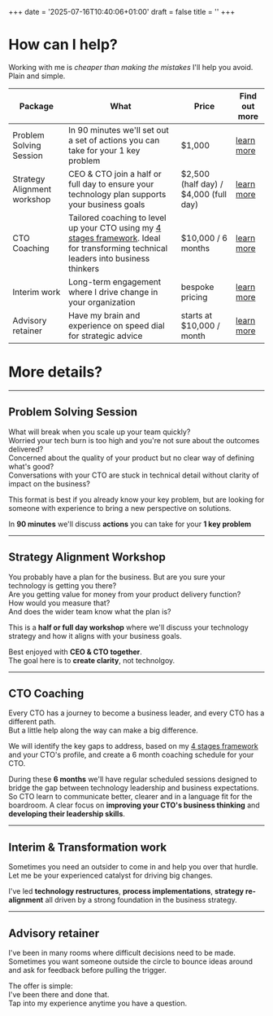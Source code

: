 +++
date = '2025-07-16T10:40:06+01:00'
draft = false
title = ''
+++

# How can I help?
Working with me is *cheaper than making the mistakes* I'll help you avoid. Plain and simple.

| Package | What | Price | Find out more | 
| --- | --- | --- | --- |
| Problem Solving Session | In 90 minutes we'll set out a set of actions you can take for your 1 key problem | $1,000 | [learn more](https://cal.com/klaas-ardinois/deep-dive) |
| Strategy Alignment workshop | CEO & CTO join a half or full day to ensure your technology plan supports your business goals | $2,500 (half day) / $4,000 (full day) | [learn more](https://cal.com/klaas-ardinois/workshop-intro) |
| CTO Coaching | Tailored coaching to level up your CTO using my [4 stages framework](/posts/4-stages-of-a-cto). Ideal for transforming technical leaders into business thinkers |  $10,000 / 6 months | [learn more](https://cal.com/klaas-ardinois/coaching-intro) |
| Interim work | Long-term engagement where I drive change in your organization | bespoke pricing | [learn more](https://cal.com/klaas-ardinois/interim) |
| Advisory retainer | Have my brain and experience on speed dial for strategic advice | starts at $10,000 / month |  [learn more](https://cal.com/klaas-ardinois/speeddial) |

# More details?
-------

## Problem Solving Session
What will break when you scale up your team quickly?  
Worried your tech burn is too high and you're not sure about the outcomes delivered?  
Concerned about the quality of your product but no clear way of defining what's good?  
Conversations with your CTO are stuck in technical detail without clarity of impact on the business?

This format is best if you already know your key problem, but are looking for someone with experience to bring a new perspective on solutions.

In **90 minutes** we'll discuss **actions** you can take for your **1 key problem**

-------
## Strategy Alignment Workshop
You probably have a plan for the business. But are you sure your technology is getting you there?  
Are you getting value for money from your product delivery function?  
How would you measure that?  
And does the wider team know what the plan is?  

This is a **half or full day workshop** where we'll discuss your technology strategy and how it aligns with your business goals.

Best enjoyed with **CEO & CTO together**.  
The goal here is to **create clarity**, not technolgoy.

-------
## CTO Coaching
Every CTO has a journey to become a business leader, and every CTO has a different path.  
But a little help along the way can make a big difference.  

We will identify the key gaps to address, based on my [4 stages framework](/posts/4-stages-of-a-cto/) and your CTO's profile, and create a 6 month coaching schedule for your CTO.

During these **6 months** we'll have regular scheduled sessions designed to bridge the gap between technology leadership and business expectations. So CTO learn to communicate better, clearer and in a language fit for the boardroom. 
A clear focus on **improving your CTO's business thinking** and **developing their leadership skills**.

-------
## Interim & Transformation work
Sometimes you need an outsider to come in and help you over that hurdle.  
Let me be your experienced catalyst for driving big changes. 

I've led **technology restructures**, **process implementations**, **strategy re-alignment** all driven by a strong foundation in the business strategy.

-------
## Advisory retainer
I've been in many rooms where difficult decisions need to be made. Sometimes you want someone outside the circle to bounce ideas around and ask for feedback before pulling the trigger. 

The offer is simple:  
I've been there and done that.  
Tap into my experience anytime you have a question.